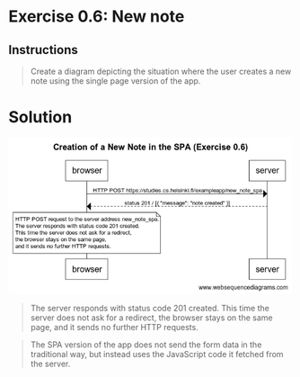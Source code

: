 # Exercise 0.6: New note
## Instructions

>Create a diagram depicting the situation where the user creates a new note using the single page version of the app.

# Solution

![Diagram 0.6](./img/0_6diagram.png)

>The server responds with status code 201 created. This time the server does not ask for a redirect, the browser stays on the same page, and it sends no further HTTP requests.

>The SPA version of the app does not send the form data in the traditional way, but instead uses the JavaScript code it fetched from the server.
